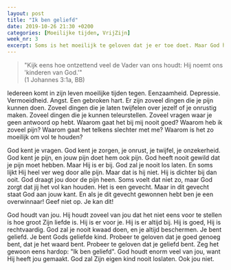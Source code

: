 ```yaml
---
layout: post
title: "Ik ben geliefd"
date: 2019-10-26 21:30 +0200
categories: [Moeilijke tijden, VrijZijn]
week_nr: 3
excerpt: Soms is het moeilijk te geloven dat je er toe doet. Maar God houdt van jou!
---
```


> "Kijk eens hoe ontzettend veel de Vader van ons houdt: Hij noemt ons 'kinderen van God.'"  
> (1 Johannes 3:1a, BB)

Iedereen komt in zijn leven moeilijke tijden tegen.
Eenzaamheid. Depressie. Vermoeidheid. Angst. Een gebroken hart.
Er zijn zoveel dingen die je pijn kunnen doen.
Zoveel dingen die je laten twijfelen over jezelf of je onrustig maken.
Zoveel dingen die je kunnen teleurstellen.
Zoveel vragen waar je geen antwoord op hebt.
Waarom gaat het bij mij nooit goed?
Waarom heb ik zoveel pijn?
Waarom gaat het telkens slechter met me?
Waarom is het zo moeilijk om vol te houden?

God kent je vragen.
God kent je zorgen, je onrust, je twijfel, je onzekerheid.
God kent je pijn, en jouw pijn doet hem ook pijn.
God heeft nooit gewild dat je pijn moet hebben.
Maar Hij is er bij.
God zal je nooit los laten.
En soms lijkt Hij heel ver weg door alle pijn.
Maar dat is hij niet.
Hij is dichter bij dan ooit.
God draagt jou door de pijn heen.
Soms voelt dat niet zo, maar God zorgt dat jij het vol kan houden.
Het is een gevecht.
Maar in dit gevecht staat God aan jouw kant.
En als je dit gevecht gewonnen hebt ben je een overwinnaar!
Geef niet op.
Je kan dit!

God houdt van jou.
Hij houdt zoveel van jou dat het niet eens voor te stellen is hoe groot Zijn liefde is.
Hij is er voor je.
Hij is er altijd bij.
Hij is goed, Hij is rechtvaardig.
God zal je nooit kwaad doen, en je altijd beschermen.
Je bent geliefd.
Je bent Gods geliefde kind.
Probeer te geloven dat je goed genoeg bent, dat je het waard bent.
Probeer te geloven dat je geliefd bent.
Zeg het gewoon eens hardop: "Ik ben geliefd".
God houdt enorm veel van jou, want Hij heeft jou gemaakt.
God zal Zijn eigen kind nooit loslaten.
Ook jou niet.